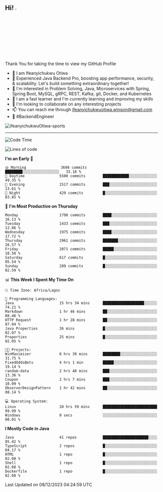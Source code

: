 <!-- BLOG-POST-LIST:START --><!-- BLOG-POST-LIST:END -->

## Hi! <img src="https://media.giphy.com/media/hvRJCLFzcasrR4ia7z/giphy.gif" width="4%"> 

Thank You for taking the time to view my GitHub Profile

- 👋 I am Ifeanyichukwu Otiwa
- 🚀 Experienced Java Backend Pro, boosting app performance, security, & scalability. Let's build something extraordinary together!
- 👀 I'm interested in Problem Solving, Java, Microservices with Spring, Spring Boot, MySQL, gRPC, REST, Kafka, git, Docker, and Kubernetes
- 🌱 I am a fast learner and I'm currently learning and improving my skills
- 💞️ I'm looking to collaborate on any interesting projects
- 📫 You can reach me through ifeanyichukwuotiwa.winson@gmail.com
- 🚀 #BackendEngineer

<p align="left" marginTop="10px"> <img src="https://komarev.com/ghpvc/?username=ifeanyichukwuOtiwa-sports&label=Profile%20views&color=0e75b6&style=for-the-badge" alt="ifeanyichukwuOtiwa-sports" /> </p>

***

<!--START_SECTION:waka-->
![Code Time](http://img.shields.io/badge/Code%20Time-2%2C019%20hrs%208%20mins-blue)

![Lines of code](https://img.shields.io/badge/From%20Hello%20World%20I%27ve%20Written-4.1%20million%20lines%20of%20code-blue)

**I'm an Early 🐤** 

```text
🌞 Morning                3698 commits        ████████░░░░░░░░░░░░░░░░░   33.18 % 
🌆 Daytime                5500 commits        ████████████░░░░░░░░░░░░░   49.35 % 
🌃 Evening                1517 commits        ███░░░░░░░░░░░░░░░░░░░░░░   13.61 % 
🌙 Night                  429 commits         █░░░░░░░░░░░░░░░░░░░░░░░░   03.85 % 
```
📅 **I'm Most Productive on Thursday** 

```text
Monday                   1798 commits        ████░░░░░░░░░░░░░░░░░░░░░   16.13 % 
Tuesday                  1433 commits        ███░░░░░░░░░░░░░░░░░░░░░░   12.86 % 
Wednesday                1975 commits        ████░░░░░░░░░░░░░░░░░░░░░   17.72 % 
Thursday                 2961 commits        ███████░░░░░░░░░░░░░░░░░░   26.57 % 
Friday                   2071 commits        █████░░░░░░░░░░░░░░░░░░░░   18.58 % 
Saturday                 617 commits         █░░░░░░░░░░░░░░░░░░░░░░░░   05.54 % 
Sunday                   289 commits         █░░░░░░░░░░░░░░░░░░░░░░░░   02.59 % 
```


📊 **This Week I Spent My Time On** 

```text
🕑︎ Time Zone: Africa/Lagos

💬 Programming Languages: 
Java                     15 hrs 34 mins      ███████████████████░░░░░░   74.21 % 
Markdown                 1 hr 46 mins        ██░░░░░░░░░░░░░░░░░░░░░░░   08.46 % 
HTTP Request             1 hr 28 mins        ██░░░░░░░░░░░░░░░░░░░░░░░   07.04 % 
Java Properties          26 mins             █░░░░░░░░░░░░░░░░░░░░░░░░   02.07 % 
Properties               25 mins             █░░░░░░░░░░░░░░░░░░░░░░░░   02.05 % 

🐱‍💻 Projects: 
WinMaximizer             6 hrs 39 mins       ████████░░░░░░░░░░░░░░░░░   31.75 % 
FixedOddsBets            4 hrs 1 min         █████░░░░░░░░░░░░░░░░░░░░   19.14 % 
random-data              2 hrs 48 mins       ███░░░░░░░░░░░░░░░░░░░░░░   13.36 % 
Coupon                   2 hrs 7 mins        ███░░░░░░░░░░░░░░░░░░░░░░   10.09 % 
ObserverDesignPattern    1 hr 42 mins        ██░░░░░░░░░░░░░░░░░░░░░░░   08.14 % 

💻 Operating System: 
Linux                    20 hrs 59 mins      █████████████████████████   99.99 % 
Windows                  0 secs              ░░░░░░░░░░░░░░░░░░░░░░░░░   00.01 % 
```

**I Mostly Code in Java** 

```text
Java                     41 repos            █████████████████████░░░░   85.42 % 
TypeScript               2 repos             █░░░░░░░░░░░░░░░░░░░░░░░░   04.17 % 
HTML                     1 repo              █░░░░░░░░░░░░░░░░░░░░░░░░   02.08 % 
Shell                    1 repo              █░░░░░░░░░░░░░░░░░░░░░░░░   02.08 % 
Dockerfile               1 repo              █░░░░░░░░░░░░░░░░░░░░░░░░   02.08 % 
```




 Last Updated on 08/12/2023 04:24:59 UTC
<!--END_SECTION:waka-->

<!--
<p align="center">
![trophy](https://github-profile-trophy.vercel.app/?username=ifeanyichukwuOtiwa-sports&theme=onedark) (https://github.com/ryo-ma/github-profile-trophy)
</p>
-->

<!---
ifeanyi-otiwa/ifeanyi-otiwa is a ✨ special ✨ repository because its `README.md` (this file) appears on your GitHub profile.
You can click the Preview link to take a look at your changes.
--->
